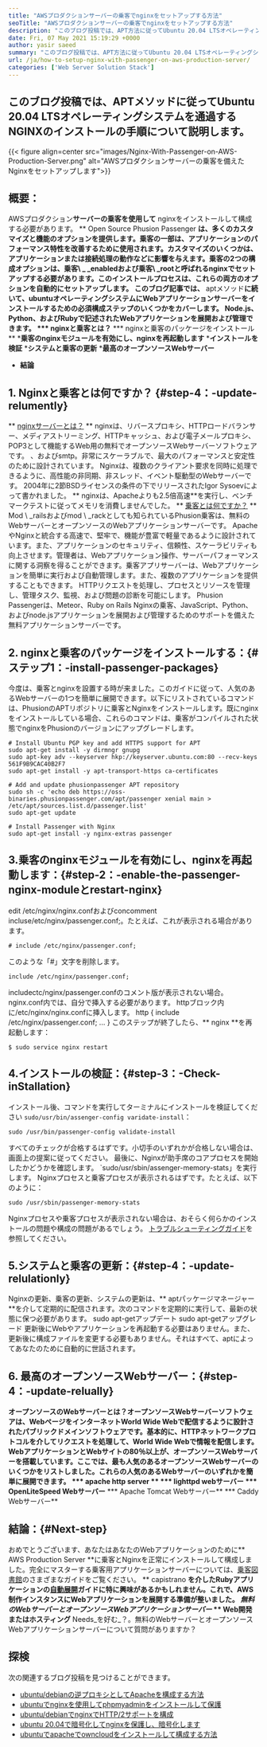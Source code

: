 ```yaml
---
title: "AWSプロダクションサーバーの乗客でnginxをセットアップする方法" 
seoTitle: "AWSプロダクションサーバーの乗客でnginxをセットアップする方法" 
description: "このブログ投稿では、APT方法に従ってUbuntu 20.04 LTSオペレーティングシステムを介して乗客を介してNginxをインストールする手順について説明します。" 
date: Fri, 07 May 2021 15:19:29 +0000
author: yasir saeed
summary: "このブログ投稿では、APT方法に従ってUbuntu 20.04 LTSオペレーティングシステムを介して乗客とのNginxをインストールする手順について説明します。" 
url: /ja/how-to-setup-nginx-with-passenger-on-aws-production-server/
categories: ['Web Server Solution Stack']
---
```


## このブログ投稿では、APTメソッドに従ってUbuntu 20.04 LTSオペレーティングシステムを通過するNGINXのインストールの手順について説明します。

{{< figure align=center src="images/Nginx-With-Passenger-on-AWS-Production-Server.png" alt="AWSプロダクションサーバーの乗客を備えたNginxをセットアップします">}}


## **概要**：
AWSプロダクション**サーバーの乗客を使用して** nginxをインストールして構成する必要があります。
** Open Source Phusion Passenger **は、多くのカスタマイズと機能のオプションを提供します。乗客の一部は、アプリケーションのパフォーマンス特性を改善するために使用されます。カスタマイズのいくつかは、アプリケーションまたは接続処理の動作などに影響を与えます。乗客の2つの構成オプションは、乗客\ _ _enabledおよび乗客\ _rootと呼ばれるnginxでセットアップする必要があります。このインストールプロセスは、これらの両方のオプションを自動的にセットアップします。
このブログ記事では、** aptメソッド**に続いて、ubuntuオペレーティングシステムにWebアプリケーションサーバーをインストールするための必須構成ステップのいくつかをカバーします。 Node.js、Python、およびRubyで記述されたWebアプリケーションを展開および管理できます。
  *** nginxと乗客とは？**
  *** nginxと乗客のパッケージをインストール**
  ***乗客のnginxモジュールを有効にし、nginxを再起動します**
  ***インストールを検証**
  ***システムと乗客の更新**
  ***最高のオープンソースWebサーバー**
  * **結論**

## 1. Nginxと乗客とは何ですか？ {#step-4：-update-relumently}
** [nginxサーバーとは？][1] ** nginxは、リバースプロキシ、HTTPロードバランサー、メディアストリーミング、HTTPキャッシュ、および電子メールプロキシ、POP3として機能するWeb用の無料でオープンソースWebサーバーソフトウェアです。 、およびsmtp。非常にスケーラブルで、最大のパフォーマンスと安定性のために設計されています。 Nginxは、複数のクライアント要求を同時に処理できるように、高性能の非同期、非スレッド、イベント駆動型のWebサーバーです。 2004年に2節BSDライセンスの条件の下でリリースされたIgor Sysoevによって書かれました。 ** nginxは、Apacheよりも2.5倍高速**を実行し、ベンチマークテストに従ってメモリを消費しませんでした。
** [乗客とは何ですか？][2] ** Mod \ _railsおよびmod \ _rackとしても知られているPhusion乗客は、無料のWebサーバーとオープンソースのWebアプリケーションサーバーです。 ApacheやNginxと統合する高速で、堅牢で、機能が豊富で軽量であるように設計されています。また、アプリケーションのセキュリティ、信頼性、スケーラビリティも向上させます。管理者は、Webアプリケーション操作、サーバーパフォーマンスに関する洞察を得ることができます。乗客アプリサーバーは、Webアプリケーションを簡単に実行および自動管理します。また、複数のアプリケーションを提供することもできます。 HTTPリクエストを処理し、プロセスとリソースを管理し、管理タスク、監視、および問題の診断を可能にします。 Phusion Passengerは、Meteor、Ruby on Rails Nginxの乗客、JavaScript、Python、およびnode.jsアプリケーションを展開および管理するためのサポートを備えた無料アプリケーションサーバーです。

## 2. nginxと乗客のパッケージをインストールする：{#ステップ1：-install-passenger-packages}
今度は、乗客とnginxを設置する時が来ました。このガイドに従って、人気のあるWebサーバーの1つを簡単に展開できます。以下にリストされているコマンドは、PhusionのAPTリポジトリに乗客とNginxをインストールします。既にnginxをインストールしている場合、これらのコマンドは、乗客がコンパイルされた状態でnginxをPhusionのバージョンにアップグレードします。
```
# Install Ubuntu PGP key and add HTTPS support for APT
sudo apt-get install -y dirmngr gnupg
sudo apt-key adv --keyserver hkp://keyserver.ubuntu.com:80 --recv-keys 561F9B9CAC40B2F7
sudo apt-get install -y apt-transport-https ca-certificates

# Add and update phusionpassenger APT repository
sudo sh -c 'echo deb https://oss-binaries.phusionpassenger.com/apt/passenger xenial main > /etc/apt/sources.list.d/passenger.list'
sudo apt-get update

# Install Passenger with Nginx
sudo apt-get install -y nginx-extras passenger
```

## 3.乗客のnginxモジュールを有効にし、nginxを再起動します：{#step-2：-enable-the-passenger-nginx-moduleとrestart-nginx}
edit /etc/nginx/nginx.confおよびconcomment incluse/etc/nginx/passenger.conf;。たとえば、これが表示される場合があります。
```
# include /etc/nginx/passenger.conf;
```
このような「#」文字を削除します。
```
include /etc/nginx/passenger.conf;
```
includectc/nginx/passenger.confのコメント版が表示されない場合。 nginx.conf内では、自分で挿入する必要があります。 httpブロック内に/etc/nginx/nginx.confに挿入します。
http {
    include /etc/nginx/passenger.conf;
    ...
}
このステップが終了したら、** nginx **を再起動します：
```
$ sudo service nginx restart
```

## 4.インストールの検証：{#step-3：-Check-inStallation}
インストール後、コマンドを実行してターミナルにインストールを検証してください `sudo/usr/bin/assenger-config varidate-install`：
```
sudo /usr/bin/passenger-config validate-install
```
すべてのチェックが合格するはずです。小切手のいずれかが合格しない場合は、画面上の提案に従ってください。
最後に、Nginxが助手席のコアプロセスを開始したかどうかを確認します。 `sudo/usr/sbin/assenger-memory-stats」を実行します。 Nginxプロセスと乗客プロセスが表示されるはずです。たとえば、以下のように：
```
sudo /usr/sbin/passenger-memory-stats
```
Nginxプロセスや乗客プロセスが表示されない場合は、おそらく何らかのインストールの問題や構成の問題があるでしょう。 [トラブルシューティングガイド][3]を参照してください。

## 5.システムと乗客の更新：{#step-4：-update-relulationly}
Nginxの更新、乗客の更新、システムの更新は、** aptパッケージマネージャー**を介して定期的に配信されます。次のコマンドを定期的に実行して、最新の状態に保つ必要があります。
sudo apt-getアップデート
sudo apt-getアップグレード
更新後にWebやアプリケーションを再起動する必要はありません。また、更新後に構成ファイルを変更する必要もありません。それはすべて、aptによってあなたのために自動的に世話されます。

## 6. **最高のオープンソースWebサーバー**：{#step-4：-update-relually}
**オープンソースのWebサーバーとは？**オープンソースWebサーバーソフトウェアは、WebページをインターネットWorld Wide Webで配信するように設計されたパブリックドメインソフトウェアです。基本的に、HTTPネットワークプロトコルを介してリクエストを処理して、World Wide Webで情報を配信します。
WebアプリケーションとWebサイトの80％以上が、オープンソースWebサーバーを搭載しています。ここでは、**最も人気のあるオープンソースWebサーバー**のいくつかをリストしました。これらの人気のあるWebサーバーのいずれかを簡単に展開できます。
  *** apache http server **
  *** lighttpd webサーバー**
  *** OpenLiteSpeed Webサーバー**
  *** Apache Tomcat Webサーバー**
  *** Caddy Webサーバー**

## [][4]結論：{#Next-step}
おめでとうございます、あなたはあなたのWebアプリケーションのために** AWS Production Server **に乗客とNginxを正常にインストールして構成しました。完全にマスターする乗客用アプリケーションサーバーについては、[乗客図書館][5]のさまざまなガイドをご覧ください。 ** capistrano **を介したRubyアプリケーションの[自動展開][6]ガイドに特に興味があるかもしれません。これで、AWS制作インスタンスにWebアプリケーションを展開する準備が整いました。
_無料のWebサーバーとオープンソースWebアプリケーションサーバー_ ** Web開発またはホスティング** Needs_を好む_？。無料のWebサーバーとオープンソースWebアプリケーションサーバーについて質問がありますか？

## 探検
次の関連するブログ投稿を見つけることができます。
  * [ubuntu/debianの逆プロキシとしてApacheを構成する方法][8]
  * [ubuntuでnginxを使用してphpmyadminをインストールして保護][9]
  * [ubuntu/debianでnginxでHTTP/2サポートを構成][10]
  * [ubuntu 20.04で暗号化してnginxを保護し、暗号化します][11]
  * [ubuntuでapacheでowncloudをインストールして構成する方法][12]

  
[1]: http://nginx.com/
[2]: https://www.phusionpassenger.com/
[3]: https://www.phusionpassenger.com/library/admin/nginx/troubleshooting/
[4]: https://www.phusionpassenger.com/library/walkthroughs/deploy/ruby/aws/nginx/oss/xenial/install_passenger.html#next-step
[5]: https://www.phusionpassenger.com/library/#guides
[6]: https://www.phusionpassenger.com/library/deploy/nginx/automating_app_updates/ruby/
[7]: mailto:yasir.saeed@aspose.com
[8]: https://blog.containerize.com/web-server-solution-stack/how-to-configure-apache-as-a-reverse-proxy-for-ubuntudebian/
[9]: https://blog.containerize.com/web-server-solution-stack/how-to-install-and-secure-phpmyadmin-with-nginx-on-ubuntu/
[10]: https://blog.containerize.com/web-server-solution-stack/how-to-configure-http2-support-in-nginx-on-ubuntudebian/
[11]: https://blog.containerize.com/web-server-solution-stack/how-to-secure-nginx-with-letsencrypt-on-ubuntu-20-04/
[12]: https://blog.containerize.com/backup-and-sync-software/how-to-install-and-configure-owncloud-with-apache-on-ubuntu/
